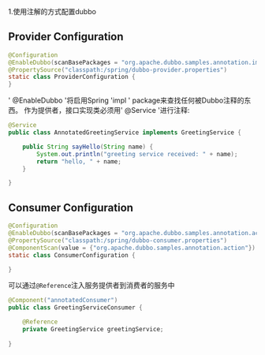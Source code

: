 1.使用注解的方式配置dubbo

## Provider Configuration
```Java
@Configuration
@EnableDubbo(scanBasePackages = "org.apache.dubbo.samples.annotation.impl")
@PropertySource("classpath:/spring/dubbo-provider.properties")
static class ProviderConfiguration {
}
``` 
' @EnableDubbo '将启用Spring 'impl ' package来查找任何被Dubbo注释的东西。
作为提供者，接口实现类必须用' @Service '进行注释:

```Java
@Service
public class AnnotatedGreetingService implements GreetingService {

    public String sayHello(String name) {
        System.out.println("greeting service received: " + name);
        return "hello, " + name;
    }

}
```
## Consumer Configuration

```Java
@Configuration
@EnableDubbo(scanBasePackages = "org.apache.dubbo.samples.annotation.action")
@PropertySource("classpath:/spring/dubbo-consumer.properties")
@ComponentScan(value = {"org.apache.dubbo.samples.annotation.action"})
static class ConsumerConfiguration {

}
```

可以通过`@Reference`注入服务提供者到消费者的服务中
```Java
@Component("annotatedConsumer")
public class GreetingServiceConsumer {

    @Reference
    private GreetingService greetingService;
    
}
```